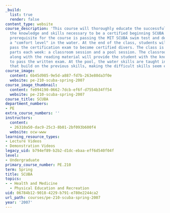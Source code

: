 ```yaml
---
_build:
  list: true
  render: false
content_type: website
course_description: 'This course will thoroughly educate the successful student with
  the knowledge and skills necessary to be a certified beginning SCUBA diver. The
  prerequisite for the course is passing the MIT SCUBA swim test and demonstrating
  a "comfort level" in the water. At the end of the class, students will attempt to
  pass the certification exam to become certified divers. The class is taught in two
  parts each week: a classroom session and a pool session. The classroom sessions
  along with the reading material will provide the student with the knowledge necessary
  to pass the written exam. At the pool, the water skills are taught in progressions
  that build on the previous skills, making the difficult skills seem easy.'
course_image:
  content: 6b45d985-9e5d-a887-fd7b-263e80da3f0e
  website: pe-210-scuba-spring-2007
course_image_thumbnail:
  content: fe094190-0662-7dcb-ef6f-d7554b34ff54
  website: pe-210-scuba-spring-2007
course_title: SCUBA
department_numbers:
- PE
extra_course_numbers: ''
instructors:
  content:
  - 26310a50-dac9-25c3-8b01-2bf093b600f4
  website: ocw-www
learning_resource_types:
- Lecture Videos
- Demonstration Videos
legacy_uid: b794ef89-b2b2-d1dc-ebaa-eff6d540f04f
level:
- Undergraduate
primary_course_number: PE.210
term: Spring
title: SCUBA
topics:
- - Health and Medicine
  - Physical Education and Recreation
uid: 06784b12-9018-4229-b791-e780e2244ca2
url_path: courses/pe-210-scuba-spring-2007
year: '2007'
---
```

